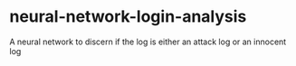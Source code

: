 # neural-network-login-analysis
A neural network to discern if the log is either an attack log or an innocent log
